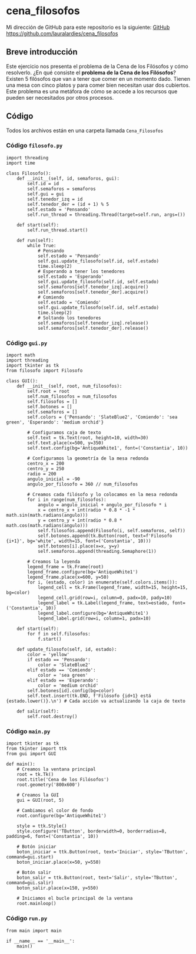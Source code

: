 # cena_filosofos

Mi dirección de GitHub para este repositorio es la siguiente: [GitHub](https://github.com/lauralardies/cena_filosofos)
https://github.com/lauralardies/cena_filosofos

## Breve introducción
Este ejercicio nos presenta el problema de la Cena de los Filósofos y cómo resolverlo.
¿En qué consiste el **problema de la Cena de los Filósofos**?
Existen 5 filósofos que van a tener que comer en un momento dado. Tienen una mesa con cinco platos y para comer bien necesitan usar dos cubiertos. Este problema es una metáfora de cómo se accede a los recursos que pueden ser necesitados por otros procesos. 

## Código 
Todos los archivos están en una carpeta llamada `Cena_Filosofos`

### Código `filosofo.py`
```
import threading
import time

class Filosofo():
    def __init__(self, id, semaforos, gui):
        self.id = id
        self.semaforos = semaforos
        self.gui = gui
        self.tenedor_izq = id
        self.tenedor_der = (id + 1) % 5
        self.estado = 'Pensando'
        self.run_thread = threading.Thread(target=self.run, args=())

    def start(self):
        self.run_thread.start()

    def run(self):
        while True:
            # Pensando
            self.estado = 'Pensando'
            self.gui.update_filosofo(self.id, self.estado)
            time.sleep(2)
            # Esperando a tener los tenedores
            self.estado = 'Esperando'
            self.gui.update_filosofo(self.id, self.estado)
            self.semaforos[self.tenedor_izq].acquire()
            self.semaforos[self.tenedor_der].acquire()
            # Comiendo
            self.estado = 'Comiendo'
            self.gui.update_filosofo(self.id, self.estado)
            time.sleep(2)
            # Soltando los tenedores
            self.semaforos[self.tenedor_izq].release()
            self.semaforos[self.tenedor_der].release()
```

### Código `gui.py`
```
import math
import threading
import tkinter as tk
from filosofo import Filosofo

class GUI():
    def __init__(self, root, num_filosofos):
        self.root = root
        self.num_filosofos = num_filosofos
        self.filosofos = []
        self.botones = []
        self.semaforos = []
        self.colors = {'Pensando': 'SlateBlue2', 'Comiendo': 'sea green', 'Esperando': 'medium orchid'}
        
        # Configuramos caja de texto
        self.text = tk.Text(root, height=10, width=30)
        self.text.place(x=500, y=350)
        self.text.config(bg='AntiqueWhite1', font=('Constantia', 10))

        # Configuramos la geometría de la mesa redonda
        centro_x = 200
        centro_y = 250
        radio = 200
        angulo_inicial = -90
        angulo_por_filosofo = 360 // num_filosofos

        # Creamos cada filósofo y lo colocamos en la mesa redonda
        for i in range(num_filosofos):
            angulo = angulo_inicial + angulo_por_filosofo * i
            x = centro_x + int(radio * 0.8 * -1 * math.sin(math.radians(angulo)))
            y = centro_y + int(radio * 0.8 * math.cos(math.radians(angulo)))
            self.filosofos.append(Filosofo(i, self.semaforos, self))
            self.botones.append(tk.Button(root, text=f'Filosofo {i+1}', bg='white', width=15, font=('Constantia', 10)))
            self.botones[i].place(x=x, y=y)
            self.semaforos.append(threading.Semaphore(1))
            
        # Creamos la leyenda
        legend_frame = tk.Frame(root)
        legend_frame.configure(bg='AntiqueWhite1')
        legend_frame.place(x=600, y=50)
        for i, (estado, color) in enumerate(self.colors.items()):
            legend_cell = tk.Frame(legend_frame, width=15, height=15, bg=color)
            legend_cell.grid(row=i, column=0, padx=10, pady=10)
            legend_label = tk.Label(legend_frame, text=estado, font=('Constantia', 10))
            legend_label.configure(bg='AntiqueWhite1')
            legend_label.grid(row=i, column=1, padx=10)

    def start(self):
        for f in self.filosofos:
            f.start()

    def update_filosofo(self, id, estado):
        color = 'yellow'
        if estado == 'Pensando':
            color = 'SlateBlue2'
        elif estado == 'Comiendo':
            color = 'sea green'
        elif estado == 'Esperando':
            color = 'medium orchid'
        self.botones[id].config(bg=color)
        self.text.insert(tk.END, f'Filósofo {id+1} está {estado.lower()}.\n') # Cada acción va actualizando la caja de texto

    def salir(self):
        self.root.destroy()
```

### Código `main.py`
```
import tkinter as tk
from tkinter import ttk
from gui import GUI

def main():
    # Creamos la ventana principal
    root = tk.Tk()
    root.title('Cena de los Filósofos')
    root.geometry('800x600')

    # Creamos la GUI
    gui = GUI(root, 5)

    # Cambiamos el color de fondo
    root.configure(bg='AntiqueWhite1')

    style = ttk.Style()
    style.configure('TButton', borderwidth=0, borderradius=8, padding=6, font=('Constantia', 10))

    # Botón iniciar 
    boton_iniciar = ttk.Button(root, text='Iniciar', style='TButton', command=gui.start)
    boton_iniciar.place(x=50, y=550)

    # Botón salir
    boton_salir = ttk.Button(root, text='Salir', style='TButton', command=gui.salir)
    boton_salir.place(x=150, y=550)

    # Iniciamos el bucle principal de la ventana
    root.mainloop()
```

### Código `run.py`
```
from main import main

if __name__ == '__main__':
    main()
```
